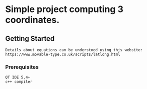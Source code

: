 # Simple project computing 3 coordinates.

## Getting Started
```
Details about equations can be understood using this website:
https://www.movable-type.co.uk/scripts/latlong.html
```
### Prerequisites
```
QT IDE 5.4+
c++ compiler
```



